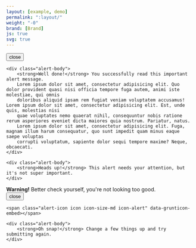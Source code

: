 ```yaml
---
layout: [example, demo]
permalink: ":layout/"
weight: "-0"
brand: [Brand]
js: true
svg: true
---
```


<div class="alert js-alert alert-success" role="alert">
	<button type="button" class="alert-close js-alertclose icon icon-cross" data-grunticon-embed>close</button>

	<div class="alert-body">
		<strong>Well done!</strong> You successfully read this important alert message.
		Lorem ipsum dolor sit amet, consectetur adipisicing elit. Quo dolor provident quasi nisi officia tempore fuga autem, animi iste molestiae, qui omnis
		doloribus aliquid ipsam rem fugiat veniam voluptatem accusamus! Lorem ipsum dolor sit amet, consectetur adipisicing elit. Est, unde quis, molestias nisi
		quae voluptates nemo quaerat nihil, consequuntur nobis ratione rerum asperiores eveniet dicta maiores quia nostrum. Pariatur, natus.
		Lorem ipsum dolor sit amet, consectetur adipisicing elit. Fuga, magnam illum harum consequatur, quo sunt impedit quam minus eaque saepe voluptas
		corrupti voluptatum, sapiente dolor sequi tempore maxime? Neque, obcaecati.
	</div>
</div>

<div class="alert alert-info js-alert" role="alert">
	<span class="alert-icon icon icon-size-md icon-alert" data-grunticon-embed></span>

	<div class="alert-body">
		<strong>Heads up!</strong> This alert needs your attention, but it's not super important.
	</div>
</div>

<div class="alert js-alert alert-warning" role="alert">
	<div class="alert-body">
		<strong>Warning!</strong> Better check yourself, you're not looking too good.
	</div>
</div>

<div class="alert js-alert alert-danger" role="alert">
	<button type="button" class="alert-close js-alertclose icon icon-cross" data-grunticon-embed>close</button>

	<span class="alert-icon icon icon-size-md icon-alert" data-grunticon-embed></span>

	<div class="alert-body">
		<strong>Oh snap!</strong> Change a few things up and try submitting again.
	</div>
</div>
